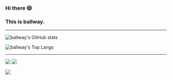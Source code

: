 ### Hi there  😄
### This is ballway.

---

![ballway's GitHub stats](https://github-readme-stats.vercel.app/api?username=ballway&show_icons=true&count_private=true)

![ballway's Top Langs](https://github-readme-stats.vercel.app/api/top-langs/?username=ballway&layout=compact&count_private=true&exclude_repo=dev&theme=graywhite)

---
![](https://komarev.com/ghpvc/?username=ballway&color=brightgreen) 
[<img src="https://img.shields.io/badge/Email-ballway%40csie.io-important">](mailto:ballway@csie.io)

[<img src="https://img.shields.io/badge/linkedin-%230077B5.svg?&style=for-the-badge&logo=linkedin&logoColor=white">](https://www.linkedin.com/in/ballway)

<!--
**ballway/ballway** is a ✨ _special_ ✨ repository because its `README.md` (this file) appears on your GitHub profile.

Here are some ideas to get you started:

- 🔭 I’m currently working on ...
- 🌱 I’m currently learning ...
- 👯 I’m looking to collaborate on ...
- 🤔 I’m looking for help with ...
- 💬 Ask me about ...
- 📫 How to reach me: ...
- 😄 Pronouns: ...
- ⚡ Fun fact: ...
-->
